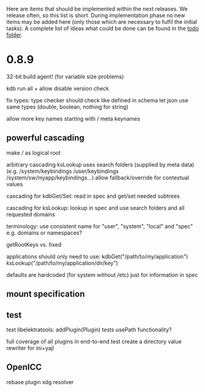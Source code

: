 Here are items that should be implemented within the next releases.
We release often, so this list is short.
During implementation phase no new items may be added here (only
those which are necessary to fulfil the initial tasks).
A complete list of ideas what could be done can be found in the
[todo folder](.).


# 0.8.9 #

32-bit build agent! (for variable size problems)

kdb run all + allow disable version check

fix types:
	type checker should check like defined in schema
	let json use same types (double, boolean, nothing for string)

allow more key names
	starting with /
	meta keynames

## powerful cascading ##

make / as logical root

arbitrary cascading
	ksLookup uses search folders (supplied by meta data)
	(e.g. /system/keybindings /user/keybindings /system/sw/myapp/keybindings...)
	allow fallback/override for contextual values

cascading for kdbGet/Set:
	read in spec and get/set needed subtrees

cascading for ksLookup:
	lookup in spec and use search folders and all requested domains

terminology:
	use consistent name for "user", "system", "local" and "spec"
	e.g. domains or namespaces?

getRootKeys vs. fixed

applications should only need to use:
kdbGet("/path/to/my/application")
ksLookup("/path/to/my/application/dir/key")

defaults are hardcoded (for system without /etc)
	just for information in spec

## mount specification ##


## test ##

test libelektratools:
	addPlugin(Plugin) tests
	usePath functionality?

full coverage of all plugins in end-to-end test
	create a directory value rewriter for ini+yajl


## OpenICC ##

rebase plugin
xdg resolver
